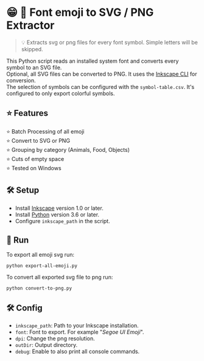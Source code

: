 # 😁 🔀 Font emoji to SVG / PNG Extractor
> 💡 Extracts svg or png files for every font symbol. Simple letters will be skipped.

This Python script reads an installed system font and converts every symbol to an SVG file.  
Optional, all SVG files can be converted to PNG. It uses the 
[Inkscape CLI](https://wiki.inkscape.org/wiki/index.php/Using_the_Command_Line) for conversion.  
The selection of symbols can be configured with the `symbol-table.csv`. It's configured to only
export colorful symbols.

## ⭐ Features
 ⭐ Batch Processing of all emoji  
 ⭐ Convert to SVG or PNG  
 ⭐ Grouping by category (Animals, Food, Objects)  
 ⭐ Cuts of empty space  
 ⭐ Tested on Windows


## 🛠 Setup
 * Install [Inkscape](https://inkscape.org) version 1.0 or later.
 * Install [Python](https://inkscape.org) version 3.6 or later.
 * Configure `inkscape_path` in the script.


## 🚀 Run
To export all emoji svg run:
```shell
python export-all-emoji.py
```

To convert all exported svg file to png run:
```shell
python convert-to-png.py
```


## 🛠 Config
 * `inkscape_path`: Path to your Inkscape installation. 
 * `font`: Font to export. For example "_Segoe UI Emoji_".
 * `dpi`: Change the png resolution. 
 * `outDir`: Output directory.
 * `debug`: Enable to also print all console commands.

